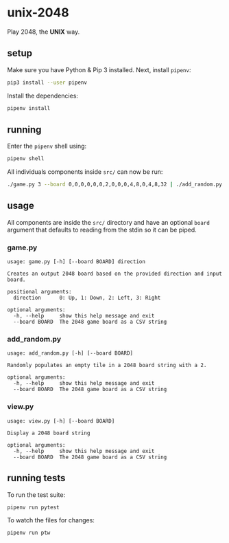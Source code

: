 # unix-2048
Play 2048, the **UNIX** way.

## setup
Make sure you have Python & Pip 3 installed. Next, install `pipenv`:
```sh
pip3 install --user pipenv
```
Install the dependencies:
```sh
pipenv install
```

## running
Enter the `pipenv` shell using:
```sh
pipenv shell
```
All individuals components inside `src/` can now be run:
```sh
./game.py 3 --board 0,0,0,0,0,0,2,0,0,0,4,8,0,4,8,32 | ./add_random.py | ./view.py
```

## usage
All components are inside the `src/` directory and have an optional `board` argument that defaults to reading from the stdin so it can be piped.

### game.py
```
usage: game.py [-h] [--board BOARD] direction

Creates an output 2048 board based on the provided direction and input board.

positional arguments:
  direction      0: Up, 1: Down, 2: Left, 3: Right

optional arguments:
  -h, --help     show this help message and exit
  --board BOARD  The 2048 game board as a CSV string
```

### add_random.py
```
usage: add_random.py [-h] [--board BOARD]

Randomly populates an empty tile in a 2048 board string with a 2.

optional arguments:
  -h, --help     show this help message and exit
  --board BOARD  The 2048 game board as a CSV string
```

### view.py
```
usage: view.py [-h] [--board BOARD]

Display a 2048 board string

optional arguments:
  -h, --help     show this help message and exit
  --board BOARD  The 2048 game board as a CSV string
```

## running tests
To run the test suite:
```
pipenv run pytest
```
To watch the files for changes:
```
pipenv run ptw
```
